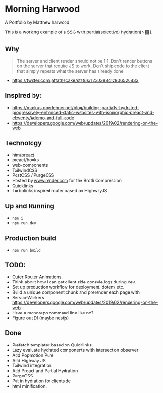 # Morning Harwood

A Portfolio by Matthew harwood

This is a working example of a SSG with partial(selective) hydration[⚡🧩💦].

## Why

> The server and client render should not be 1:1.
> Don't render buttons on the server that require JS to work.
> Don't ship code to the client that simply repeats what the server has already done

- https://twitter.com/jaffathecake/status/1230388412806520833

## Inspired by:

- https://markus.oberlehner.net/blog/building-partially-hydrated-progressively-enhanced-static-websites-with-isomorphic-preact-and-eleventy/#demo-and-full-code
- https://developers.google.com/web/updates/2019/02/rendering-on-the-web

## Technology

- htm/preact
- preact/hooks
- web-components
- TailwindCSS
- PostCSS / PurgeCSS
- Hosted by www.render.com for the Brotli Compression
- Quicklinks
- Turbolinks inspired router based on HighwayJS

## Up and Running

- `npm i`
- `npm run dev`

## Production build

- `npm run build`

## TODO:

- Outer Router Animations.
- Think about how I can get client side console.logs during dev.
- Set up production workflow for deployment. dotenv etc.
- Build a unique component chunk and prerender each page with
- ServiceWorkers https://developers.google.com/web/updates/2019/02/rendering-on-the-web
- Have a monorepo command line like nx?
- Figure out DI (maybe nestjs)

## Done

- Prefetch templates based on Quicklinks.
- Lazy evaluate hydrated components with intersection observer
- Add Popmotion Pure
- Add Highway JS
- Tailwind integration.
- Add Preact and Partial Hydration
- PurgeCSS.
- Put in hydration for clientside
- html minification.
